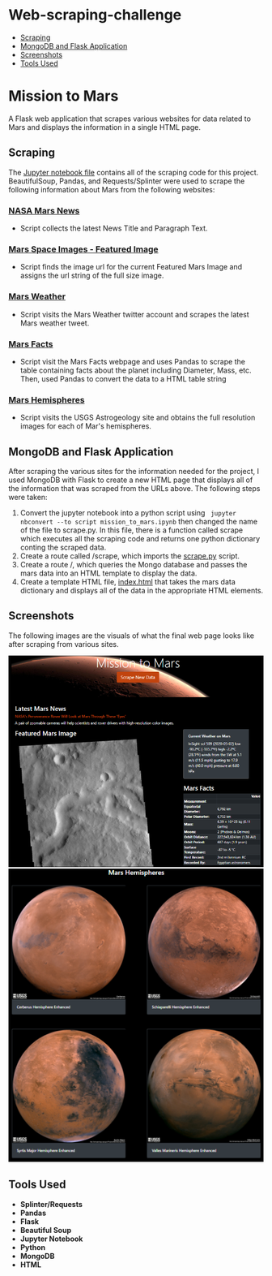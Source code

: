 # Web-scraping-challenge
- [Scraping](https://github.com/sahobitayo/web-scraping-challenge#scraping)
- [MongoDB and Flask Application](https://github.com/sahobitayo/web-scraping-challenge#mongodb-and-flask-application)
- [Screenshots](https://github.com/sahobitayo/web-scraping-challenge#screenshots)
- [Tools Used](https://github.com/sahobitayo/web-scraping-challenge#tools-used)


# Mission to Mars
A Flask web application that scrapes various websites for data related to Mars and displays the information in a single HTML page.


## Scraping
The [Jupyter notebook file](https://github.com/sahobitayo/web-scraping-challenge/blob/master/Missions_to_Mars/mission_to_mars.ipynb) contains all of the scraping code for this project. BeautifulSoup, Pandas, and Requests/Splinter were used to scrape the following information about Mars from the following websites:

### [NASA Mars News](https://mars.nasa.gov/news/?page=0&per_page=40&order=publish_date+desc%2Ccreated_at+desc&search=&category=19%2C165%2C184%2C204&blank_scope=Latest)
- Script collects the latest News Title and Paragraph Text.

### [Mars Space Images - Featured Image](https://www.jpl.nasa.gov/spaceimages/?search=&category=Mars)
- Script finds the image url for the current Featured Mars Image and assigns the url string of the full size image.

### [Mars Weather](https://twitter.com/marswxreport?lang=en)
- Script visits the Mars Weather twitter account and scrapes the latest Mars weather tweet.

### [Mars Facts](https://space-facts.com/mars/)
- Script visit the Mars Facts webpage and uses Pandas to scrape the table containing facts about the planet including Diameter, Mass, etc. Then, used Pandas to convert the data to a HTML table string

### [Mars Hemispheres](https://astrogeology.usgs.gov/search/results?q=hemisphere+enhanced&k1=target&v1=Mars)
- Script visits the USGS Astrogeology site and obtains the full resolution images for each of Mar's hemispheres.


## MongoDB and Flask Application
After scraping the various sites for the information needed for the project, I used MongoDB with Flask  to create a new HTML page that displays all of the information that was scraped from the URLs above. The following steps were taken:

1. Convert the jupyter notebook into a python script using ``` jupyter nbconvert --to script mission_to_mars.ipynb``` then changed the name of the file to scrape.py. In this file, there is a function called scrape which executes all the scraping code and returns one python dictionary conting the scraped data.
2. Create a route called /scrape, which imports the [scrape.py](https://github.com/sahobitayo/web-scraping-challenge/blob/master/Missions_to_Mars/scrape_mars.py) script.
3. Create a route /, which queries the Mongo database and passes the mars data into an HTML template to display the data.
4. Create a template HTML file, [index.html](https://github.com/sahobitayo/web-scraping-challenge/blob/master/Missions_to_Mars/templates/index.html) that takes the mars data dictionary and displays all of the data in the appropriate HTML elements.


## Screenshots
The following images are the visuals of what the final web page looks like after scraping from various sites. 

<img src="Missions_to_Mars/mars_screenshot1.png" >

<img src="Missions_to_Mars/mars_screenshot2.png" >


## Tools Used
- **Splinter/Requests**
- **Pandas**
- **Flask**
- **Beautiful Soup**
- **Jupyter Notebook**
- **Python**
- **MongoDB**
- **HTML**





